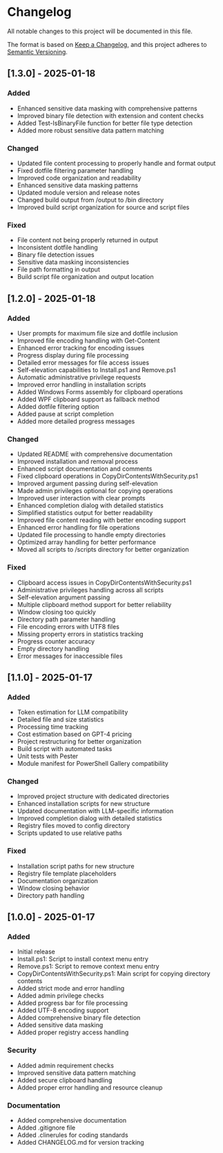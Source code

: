 # Changelog

All notable changes to this project will be documented in this file.

The format is based on [Keep a Changelog](https://keepachangelog.com/en/1.0.0/),
and this project adheres to [Semantic Versioning](https://semver.org/spec/v2.0.0.html).

## [1.3.0] - 2025-01-18

### Added
- Enhanced sensitive data masking with comprehensive patterns
- Improved binary file detection with extension and content checks
- Added Test-IsBinaryFile function for better file type detection
- Added more robust sensitive data pattern matching

### Changed
- Updated file content processing to properly handle and format output
- Fixed dotfile filtering parameter handling
- Improved code organization and readability
- Enhanced sensitive data masking patterns
- Updated module version and release notes
- Changed build output from /output to /bin directory
- Improved build script organization for source and script files

### Fixed
- File content not being properly returned in output
- Inconsistent dotfile handling
- Binary file detection issues
- Sensitive data masking inconsistencies
- File path formatting in output
- Build script file organization and output location

## [1.2.0] - 2025-01-18

### Added
- User prompts for maximum file size and dotfile inclusion
- Improved file encoding handling with Get-Content
- Enhanced error tracking for encoding issues
- Progress display during file processing
- Detailed error messages for file access issues
- Self-elevation capabilities to Install.ps1 and Remove.ps1
- Automatic administrative privilege requests
- Improved error handling in installation scripts
- Added Windows Forms assembly for clipboard operations
- Added WPF clipboard support as fallback method
- Added dotfile filtering option
- Added pause at script completion
- Added more detailed progress messages

### Changed
- Updated README with comprehensive documentation
- Improved installation and removal process
- Enhanced script documentation and comments
- Fixed clipboard operations in CopyDirContentsWithSecurity.ps1
- Improved argument passing during self-elevation
- Made admin privileges optional for copying operations
- Improved user interaction with clear prompts
- Enhanced completion dialog with detailed statistics
- Simplified statistics output for better readability
- Improved file content reading with better encoding support
- Enhanced error handling for file operations
- Updated file processing to handle empty directories
- Optimized array handling for better performance
- Moved all scripts to /scripts directory for better organization

### Fixed
- Clipboard access issues in CopyDirContentsWithSecurity.ps1
- Administrative privileges handling across all scripts
- Self-elevation argument passing
- Multiple clipboard method support for better reliability
- Window closing too quickly
- Directory path parameter handling
- File encoding errors with UTF8 files
- Missing property errors in statistics tracking
- Progress counter accuracy
- Empty directory handling
- Error messages for inaccessible files

## [1.1.0] - 2025-01-17

### Added
- Token estimation for LLM compatibility
- Detailed file and size statistics
- Processing time tracking
- Cost estimation based on GPT-4 pricing
- Project restructuring for better organization
- Build script with automated tasks
- Unit tests with Pester
- Module manifest for PowerShell Gallery compatibility

### Changed
- Improved project structure with dedicated directories
- Enhanced installation scripts for new structure
- Updated documentation with LLM-specific information
- Improved completion dialog with detailed statistics
- Registry files moved to config directory
- Scripts updated to use relative paths

### Fixed
- Installation script paths for new structure
- Registry file template placeholders
- Documentation organization
- Window closing behavior
- Directory path handling

## [1.0.0] - 2025-01-17

### Added
- Initial release
- Install.ps1: Script to install context menu entry
- Remove.ps1: Script to remove context menu entry
- CopyDirContentsWithSecurity.ps1: Main script for copying directory contents
- Added strict mode and error handling
- Added admin privilege checks
- Added progress bar for file processing
- Added UTF-8 encoding support
- Added comprehensive binary file detection
- Added sensitive data masking
- Added proper registry access handling

### Security
- Added admin requirement checks
- Improved sensitive data pattern matching
- Added secure clipboard handling
- Added proper error handling and resource cleanup

### Documentation
- Added comprehensive documentation
- Added .gitignore file
- Added .clinerules for coding standards
- Added CHANGELOG.md for version tracking
